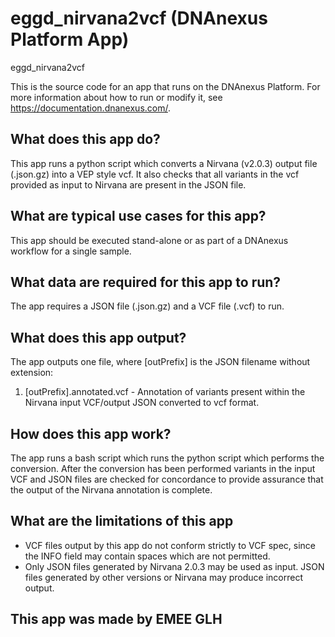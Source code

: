 <!-- dx-header -->
# eggd_nirvana2vcf (DNAnexus Platform App)

eggd_nirvana2vcf

This is the source code for an app that runs on the DNAnexus Platform.
For more information about how to run or modify it, see
https://documentation.dnanexus.com/.
<!-- /dx-header -->

## What does this app do?
This app runs a python script which converts a Nirvana (v2.0.3) output file (.json.gz) into a VEP style vcf. 
It also checks that all variants in the vcf provided as input to Nirvana are present in the JSON file.

## What are typical use cases for this app?
This app should be executed stand-alone or as part of a DNAnexus workflow for a single sample.

## What data are required for this app to run?
The app requires a JSON file (.json.gz) and a VCF file (.vcf) to run.

## What does this app output?
The app outputs one file, where [outPrefix] is the JSON filename without extension:
1. [outPrefix].annotated.vcf - Annotation of variants present within the Nirvana input VCF/output JSON converted to vcf format.

## How does this app work?
The app runs a bash script which runs the python script which performs the conversion. After the conversion has been performed variants in the input VCF and JSON files are checked for concordance to provide assurance that the output of the Nirvana annotation is complete.

## What are the limitations of this app
- VCF files output by this app do not conform strictly to VCF spec, since the INFO field may contain spaces which are not permitted.
- Only JSON files generated by Nirvana 2.0.3 may be used as input. JSON files generated by other versions or Nirvana may produce incorrect output.

## This app was made by EMEE GLH
